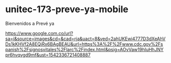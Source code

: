 # unitec-173-preve-ya-mobile
Bienvenidos a Prevé ya 

https://www.google.com.co/url?sa=i&source=images&cd=&cad=rja&uact=8&ved=2ahUKEwi4777D3dXeAhVDs1kKHVf2A8EQjRx6BAgBEAU&url=https%3A%2F%2Fwww.cdc.gov%2Fspanish%2Fsignosvitales%2Flarc%2Findex.html&psig=AOvVaw19hIuHhJNYpr6hvqvgd9mf&ust=1542336721408887

